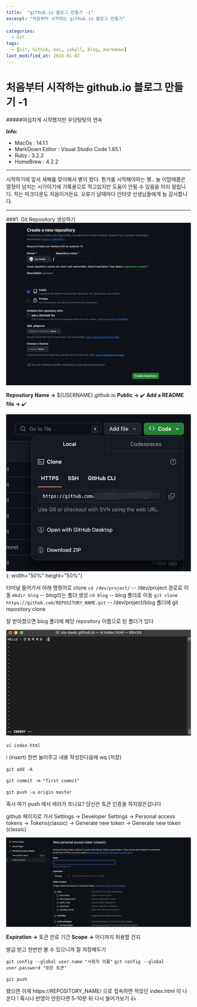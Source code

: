 ```yaml
---
title:  "github.io 블로그 만들기 -1"
excerpt: "처음부터 시작하는 github.io 블로그 만들기"

categories:
  - Git
tags:
  - [Git, Github, mac, jekyll, blog, markdown]
last_modified_at: 2024-01-02
---
```


처음부터 시작하는 github.io 블로그 만들기 -1
=================================

#####야심차게 시작했지만 우당탕탕의 연속

**Info:**
- MacOs : 14.1.1
- MarkDown Editor : Visual Studio Code 1.85.1
- Ruby : 3.2.2
- HomeBrew : 4.2.2

---

시작하기에 앞서 새해를 맞이해서 병이 왔다.
뭔가를 시작해야하는 병..
늘 이맘때쯤은 열정이 넘치는 시기이기에 기록용으로 적고있지만 도움이 안될 수 있음을 미리 알립니다.
저는 마크다운도 처음이거든요.
오류가 날때마다 인터넷 선생님들에게 늘 감사합니다.

---

###1. Git Repository 생성하기
![image](/images/2024-01-02/1.png)


__Repository Name ->__ ${USERNAME}.github.io
__Public ->__ :heavy_check_mark:
__Add a README file ->__ :heavy_check_mark:


![title](/images/2024-01-02/2.png){: width="50%" height="50%"}

터미널 들어가서 아래 명령어로 clone
`cd /dev/project/` -- /dev/project 경로로 이동
`mkdir blog` -- blog라는 폴더 생성
`cd blog` -- blog 폴더로 이동
`git clone https://github.com/REPOSITORY_NAME.git` -- /dev/project/blog 폴더에 git repository clone

잘 받아졌으면 blog 폴더에 해당 repository 이름으로 된 폴더가 있다

![image](/images/2024-01-02/3.png)

`vi index.html`

i (insert) 한번 눌러주고 내용 작성한다음에 wq (저장)

`git add -A`     

`git commit -m "first commit"`  

`git push -u origin master` 

혹시 여기 push 에서 에러가 뜨나요?
당신은 토큰 인증을 하지않은겁니다

github 페이지로 가서 Settings -> Developer Settings -> Personal access tokens -> Tokens(classic) -> Generate new token -> Generate new token (classic)

![image](/images/2024-01-02/4.png)

__Expiration ->__ 토큰 만료 기간
__Scope ->__ 어디까지 허용할 건지

발급 받고 한번만 볼 수 있으니까 잘 저장해두기

`git config --global user.name "사용자 이름"`
`git config --global user.password "받은 토큰"`

`git push`

됐으면 이제 https://REPOSITORY_NAME/ 으로 접속하면 적었던 index.html 이 나온다 !
혹시나 반영이 안된다면 5-10분 뒤 다시 들어가보기 :+1: